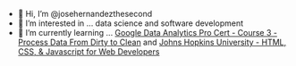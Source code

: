 - 👋 Hi, I’m @josehernandezthesecond
- 👀 I’m interested in ... data science and software development
- 🌱 I’m currently learning ... [Google Data Analytics Pro Cert - Course 3 - Process Data From Dirty to Clean](https://www.coursera.org/learn/process-data/home/welcome) and [Johns Hopkins University - HTML, CSS, & Javascript for Web Developers](https://www.coursera.org/learn/html-css-javascript-for-web-developers/home/welcome)

<!---
josehernandezthesecond/josehernandezthesecond is a ✨ special ✨ repository because its `README.md` (this file) appears on your GitHub profile.
You can click the Preview link to take a look at your changes.
--->
